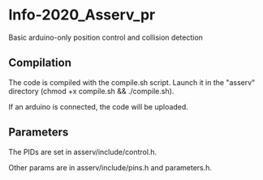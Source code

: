 # Info-2020_Asserv_pr
Basic arduino-only position control and collision detection

## Compilation
The code is compiled with the compile.sh script. Launch it in the "asserv" directory (chmod +x compile.sh && ./compile.sh).

If an arduino is connected, the code will be uploaded.

## Parameters
The PIDs are set in asserv/include/control.h.

Other params are in asserv/include/pins.h and parameters.h.